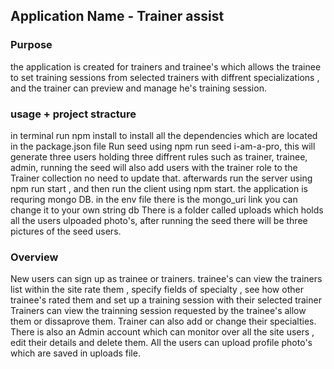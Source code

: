 ## Application Name - Trainer assist

### Purpose
the application is created for trainers and trainee's which allows the trainee to set training sessions from selected trainers with diffrent specializations , and the trainer can preview and manage he's training session.


### usage + project stracture
in terminal run npm install to install all the dependencies which are located in the package.json file
Run seed using npm run seed i-am-a-pro, this will generate three users holding three diffrent rules such as trainer, trainee, admin, running the seed will also add users with the trainer role to the Trainer collection no need to update that.
afterwards run the server using npm run start , and then run the client using npm start.
the application is requring mongo DB. in the env file there is the mongo_uri link you can change it to your own string db
There is a folder called uploads which holds all the users ulpoaded photo's, after running the seed there will be three pictures of the seed users.

### Overview 
New users can sign up as trainee or trainers.
trainee's can view the trainers list within the site rate them , specify fields of specialty , see how other trainee's rated them and set up a training session with their selected trainer
Trainers can view the trainning session requested by the trainee's allow them or dissaprove them.
Trainer can also add or change their specialties.
There is also an Admin account which can monitor over all the site users , edit their details and delete them.
All the users can upload profile photo's which are saved in uploads file.
